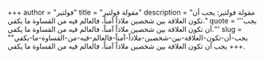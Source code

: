 +++
author = "فولتير"
title = "مقولة فولتير"
description = "مقولة فولتير: يجب أن تكون العلاقة بين شخصين ملاذاً آمناً، فالعالم فيه من القساوة ما يكفي."
quote = '''يجب أن تكون العلاقة بين شخصين ملاذاً آمناً، فالعالم فيه من القساوة ما يكفي.'''
slug = "يجب-أن-تكون-العلاقة-بين-شخصين-ملاذاً-آمناً-فالعالم-فيه-من-القساوة-ما-يكفي"
+++
يجب أن تكون العلاقة بين شخصين ملاذاً آمناً، فالعالم فيه من القساوة ما يكفي.
